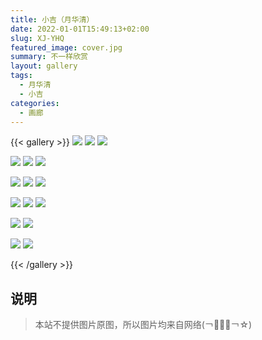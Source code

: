 ```yaml
---
title: 小吉（月华清）
date: 2022-01-01T15:49:13+02:00
slug: XJ-YHQ
featured_image: cover.jpg
summary: 不一样欣赏
layout: gallery
tags:
  - 月华清
  - 小吉
categories:
  - 画廊
---
```


{{< gallery >}}
![](1.jpg)
![](2.jpg)
![](3.jpg)

![](5.jpg)
![](4.jpg)
![](6.jpg)

![](7.jpg)
![](8.jpg)
![](9.jpg)

![](10.jpg)
![](11.jpg)
![](12.jpg)

![](13.jpg)
![](14.jpg)

![](15.jpg)
![](16.jpg)


{{< /gallery >}}


## 说明

> 本站不提供图片原图，所以图片均来自网络(￢︿̫̿￢☆) 
